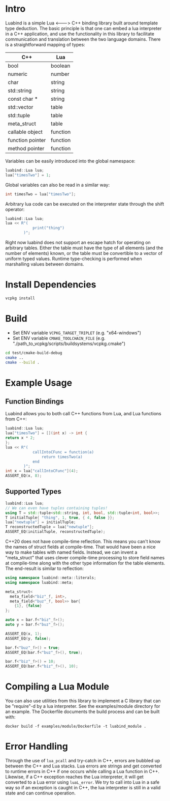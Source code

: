# Intro

Luabind is a simple Lua <---> C++ binding library built around template type deduction.
The basic principle is that one can embed a lua interpreter in a C++ application,
and use the functionality in this library to facilitate communication and translation
between the two language domains. There is a straightforward mapping of types:

| C++              | Lua      |
|------------------|----------|
| bool             | boolean  |
| numeric          | number   |
| char             | string   |
| std::string      | string   |
| const char *     | string   |
| std::vector      | table    |
| std::tuple       | table    |
| meta_struct      | table    |
| callable object  | function |
| function pointer | function |
| method pointer   | function |

Variables can be easily introduced into the global namespace:

```C++
luabind::Lua lua;
lua["timesTwo"] = 1;
```

Global variables can also be read in a similar way:

```C++
int timesTwo = lua["timesTwo"];
```

Arbitrary lua code can be executed on the interpreter state through the shift operator:

```C++
luabind::Lua lua;
lua << R"(
            print("thing")
        )";
```

Right now luabind does not support an escape hatch for operating on arbitrary tables.
Either the table must have the type of all elements (and the number of elements) known,
or the table must be convertible to a vector of uniform typed values.
Runtime type-checking is performed when marshalling values between domains.

# Install Dependencies

```bash
vcpkg install
```

# Build

- Set ENV variable `VCPKG_TARGET_TRIPLET` (e.g. "x64-windows")
- Set ENV variable `CMAKE_TOOLCHAIN_FILE` (e.g. "./path_to_vcpkg/scripts/buildsystems/vcpkg.cmake")

```bash
cd test/cmake-build-debug
cmake ..
cmake --build .
```

# Example Usage

## Function Bindings

Luabind allows you to both call C++ functions from Lua, and Lua functions from C++:

```C++
luabind::Lua lua;
lua["timesTwo"] = [](int x) -> int {
return x * 2;
};
lua << R"(
            callIntoCFunc = function(a)
                return timesTwo(a)
            end
        )";
int x = lua["callIntoCFunc"](4);
ASSERT_EQ(x, 8);
```

## Supported Types

```C++
luabind::Lua lua;
// We can even have tuples containing tuples!
using T = std::tuple<std::string, int, bool, std::tuple<int, bool>>;
T initialTuple{ "thing", 1, true, { 4, false }};
lua["newtuple"] = initialTuple;
T reconstructedTuple = lua["newtuple"];
ASSERT_EQ(initialTuple, reconstructedTuple);
```

C++20 does not have compile-time reflection. This means you can't know the names
of struct fields at compile-time. That would have been a nice way to make tables
with named fields. Instead, we can invent a "meta_struct" that uses clever
compile-time processing to store field names at compile-time along with the other
type information for the table elements. The end-result is similar to reflection:

```C++
using namespace luabind::meta::literals;
using namespace luabind::meta;

meta_struct<
  meta_field<"biz"_f, int>,
  meta_field<"buz"_f, bool>> bar{
    {1}, {false}
};

auto x = bar.f<"biz"_f>();
auto y = bar.f<"buz"_f>();

ASSERT_EQ(x, 1);
ASSERT_EQ(y, false);

bar.f<"buz"_f>() = true;
ASSERT_EQ(bar.f<"buz"_f>(), true);

bar.f<"biz"_f>() = 10;
ASSERT_EQ(bar.f<"biz"_f>(), 10);
```

# Compiling a Lua Module

You can also use utilities from this library to implement a C library that can be "require"-d by a lua interpreter. See
the examples/module directory for an example. The Dockerfile documents the build process and can be built with:

```
docker build -f examples/module/Dockerfile -t luabind_module .
```

# Error Handling

Through the use of `lua_pcall` and try-catch in C++, errors are bubbled up between the
C++ and Lua stacks. Lua errors are strings and get converted to runtime errors in C++
if one occurs while calling a Lua function in C++. Likewise, if a C++ exception reaches
the Lua interpreter, it will get converted to a Lua error using `luaL_error`. We try to
call into Lua in a safe way so if an exception is caught in C++, the lua interpreter is
still in a valid state and can continue operation.